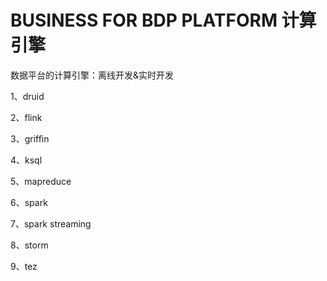 # BUSINESS FOR BDP PLATFORM 计算引擎

数据平台的计算引擎：离线开发&实时开发

1、druid

2、flink

3、griffin

4、ksql

5、mapreduce

6、spark

7、spark streaming

8、storm

9、tez